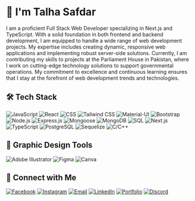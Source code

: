 # 👋 I'm Talha Safdar

I am a proficient Full Stack Web Developer specializing in Next.js and TypeScript. With a solid foundation in both frontend and backend development, I am equipped to handle a wide range of web development projects. My expertise includes creating dynamic, responsive web applications and implementing robust server-side solutions. Currently, I am contributing my skills to projects at the Parliament House in Pakistan, where I work on cutting-edge technology solutions to support governmental operations. My commitment to excellence and continuous learning ensures that I stay at the forefront of web development trends and technologies.

## 🛠️ Tech Stack


![JavaScript](https://img.shields.io/badge/-JavaScript-F7DF1E?logo=javascript&logoColor=black&style=for-the-badge)
![React](https://img.shields.io/badge/-React-61DAFB?logo=react&logoColor=white&style=for-the-badge)
![CSS](https://img.shields.io/badge/-CSS-1572B6?logo=css3&logoColor=white&style=for-the-badge)
![Tailwind CSS](https://img.shields.io/badge/-Tailwind%20CSS-38B2AC?logo=tailwind-css&logoColor=white&style=for-the-badge)
![Material-UI](https://img.shields.io/badge/-Material--UI-0081CB?logo=material-ui&logoColor=white&style=for-the-badge)
![Bootstrap](https://img.shields.io/badge/-Bootstrap-563D7C?logo=bootstrap&logoColor=white&style=for-the-badge)
![Node.js](https://img.shields.io/badge/-Node.js-339933?logo=node.js&logoColor=white&style=for-the-badge)
![Express.js](https://img.shields.io/badge/-Express.js-000000?logo=express&logoColor=white&style=for-the-badge)
![Mongoose](https://img.shields.io/badge/-Mongoose-880000?logo=mongoose&logoColor=white&style=for-the-badge)
![MongoDB](https://img.shields.io/badge/-MongoDB-47A248?logo=mongodb&logoColor=white&style=for-the-badge)
![SQL](https://img.shields.io/badge/-SQL-4479A1?logo=sql&logoColor=white&style=for-the-badge)
![Next.js](https://img.shields.io/badge/-Next.js-000000?logo=next.js&logoColor=white&style=for-the-badge)
![TypeScript](https://img.shields.io/badge/-TypeScript-3178C6?logo=typescript&logoColor=white&style=for-the-badge)
![PostgreSQL](https://img.shields.io/badge/-PostgreSQL-336791?logo=postgresql&logoColor=white&style=for-the-badge)
![Sequelize](https://img.shields.io/badge/-Sequelize-52B0E7?logo=sequelize&logoColor=white&style=for-the-badge)
![C/C++](https://img.shields.io/badge/-C%2FC++-00599C?logo=c&logoColor=white&style=for-the-badge)



## 🎨 Graphic Design Tools


![Adobe Illustrator](https://img.shields.io/badge/-Adobe%20Illustrator-FF9A00?logo=adobe-illustrator&logoColor=white&style=for-the-badge)
![Figma](https://img.shields.io/badge/-Figma-F24E1E?logo=figma&logoColor=white&style=for-the-badge)
![Canva](https://img.shields.io/badge/-Canva-00C4CC?logo=canva&logoColor=white&style=for-the-badge)



## 🤝 Connect with Me



[![Facebook](https://img.shields.io/badge/-Facebook-1877F2?logo=facebook&logoColor=white&style=for-the-badge)](https://www.facebook.com/your-profile)
[![Instagram](https://img.shields.io/badge/-Instagram-E4405F?logo=instagram&logoColor=white&style=for-the-badge)](https://www.instagram.com/your-profile)
[![Email](https://img.shields.io/badge/-Email-D14836?logo=gmail&logoColor=white&style=for-the-badge)](mailto:your-email@example.com)
[![LinkedIn](https://img.shields.io/badge/-LinkedIn-0077B5?logo=linkedin&logoColor=white&style=for-the-badge)](https://www.linkedin.com/in/your-profile)
[![Portfolio](https://img.shields.io/badge/-Portfolio-24292E?logo=github&logoColor=white&style=for-the-badge)](https://your-portfolio-link.com)
[![Discord](https://img.shields.io/badge/-Discord-7289DA?logo=discord&logoColor=white&style=for-the-badge)](https://discord.gg/your-invite-link)


